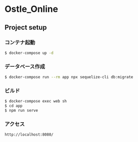 # Ostle_Online

## Project setup

### コンテナ起動

```bash
$ docker-compose up -d
```

### データベース作成
```bash
$ docker-compose run --rm app npx sequelize-cli db:migrate
```

### ビルド
```bash
$ docker-compose exec web sh
$ cd app
$ npm run serve
```

### アクセス
```bash
http://localhost:8080/
```
